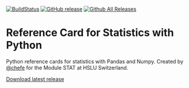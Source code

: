 [![BuildStatus](https://travis-ci.org/KilnOfTheSecondFlame/python_statistics_reference_card.svg?branch=master)](https://travis-ci.org/KilnOfTheSecondFlame/python_statistics_reference_card)
[![GitHub release](https://img.shields.io/github/release/KilnOfTheSecondFlame/python_statistics_reference_card.svg)](https://github.com/KilnOfTheSecondFlame/python_statistics_reference_card/releases/latest)
[![Github All Releases](https://img.shields.io/github/downloads/KilnOfTheSecondFlame/python_statistics_reference_card/total.svg)](https://github.com/KilnOfTheSecondFlame/python_statistics_reference_card/releases)

# Reference Card for Statistics with Python

Python reference cards for statistics with Pandas and Numpy. Created by [@chefe](https://github.com/chefe/) for the Module STAT at HSLU Switzerland.

[Download latest release](https://github.com/KilnOfTheSecondFlame/python_statistics_reference_card/releases/latest/)
